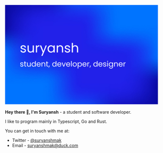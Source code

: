 <img src="/public/ProfileBanner.png"  />

**Hey there 👋, I'm Suryansh** - a student and software developer.

I like to program mainly in Typescript, Go and Rust.

You can get in touch with me at:

- Twitter - <a href="https://twitter.com/suryanshmak">@suryanshmak</a>
- Email - <a href="mailto:suryanshmak@duck.com">suryanshmak@duck.com</a>

<!-- @import "[TOC]" {cmd="toc" depthFrom=1 depthTo=6 orderedList=false} -->
